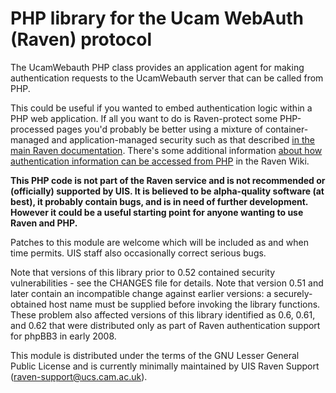 PHP library for the Ucam WebAuth (Raven) protocol
=================================================

The UcamWebauth PHP class provides an application agent for making
authentication requests to the UcamWebauth server that can be called
from PHP.
 
This could be useful if you wanted to embed authentication logic
within a PHP web application. If all you want to do is Raven-protect
some PHP-processed pages you'd probably be better using a mixture of
container-managed and application-managed security such as that
described [in the main Raven
documentation](http://www.ucs.cam.ac.uk/raven/webmasters). There's
some additional information [about how authentication information can
be accessed from
PHP](https://wiki.cam.ac.uk/raven/Accessing_authentication_information)
in the Raven Wiki.

**This PHP code is not part of the Raven service and is not
recommended or (officially) supported by UIS. It is believed to be
alpha-quality software (at best), it probably contain bugs, and is in
need of further development. However it could be a useful starting
point for anyone wanting to use Raven and PHP.**

Patches to this module are welcome which will be included as and when
time permits. UIS staff also occasionally correct serious bugs.

Note that versions of this library prior to 0.52 contained security
vulnerabilities - see the CHANGES file for details. Note that version
0.51 and later contain an incompatible change against earlier
versions: a securely-obtained host name must be supplied before
invoking the library functions. These problem also affected versions
of this library identified as 0.6, 0.61, and 0.62 that were
distributed only as part of Raven authentication support for phpBB3 in
early 2008.

This module is distributed under the terms of the GNU Lesser General
Public License and is currently minimally maintained by UIS Raven
Support (raven-support@ucs.cam.ac.uk).
